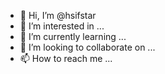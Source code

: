 - 👋 Hi, I’m @hsifstar
- 👀 I’m interested in ...
- 🌱 I’m currently learning ...
- 💞️ I’m looking to collaborate on ...
- 📫 How to reach me ...

<!---
hsifstar/hsifstar is a ✨ special ✨ repository because its `README.md` (this file) appears on your GitHub profile.
You can click the Preview link to take a look at your changes.
--->
